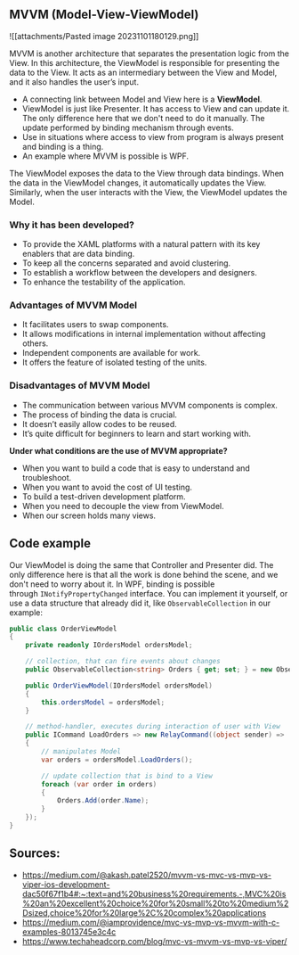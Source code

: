 
## MVVM (Model-View-ViewModel)
![[attachments/Pasted image 20231101180129.png]]

MVVM is another architecture that separates the presentation logic from the View. In this architecture, the ViewModel is responsible for presenting the data to the View. It acts as an intermediary between the View and Model, and it also handles the user’s input.

- A connecting link between Model and View here is a **ViewModel**.
- ViewModel is just like Presenter. It has access to View and can update it. The only difference here that we don't need to do it manually. The update performed by binding mechanism through events.
- Use in situations where access to view from program is always present and binding is a thing.
- An example where MVVM is possible is WPF.

The ViewModel exposes the data to the View through data bindings. When the data in the ViewModel changes, it automatically updates the View. Similarly, when the user interacts with the View, the ViewModel updates the Model.

### **Why it has been developed?**

- To provide the XAML platforms with a natural pattern with its key enablers that are data binding.
- To keep all the concerns separated and avoid clustering. 
- To establish a workflow between the developers and designers. 
- To enhance the testability of the application.

### **Advantages of MVVM Model**

- It facilitates users to swap components.
- It allows modifications in internal implementation without affecting others.
- Independent components are available for work.
- It offers the feature of isolated testing of the units.

### **Disadvantages of MVVM Model**

- The communication between various MVVM components is complex.
- The process of binding the data is crucial.
- It doesn’t easily allow codes to be reused.
- It’s quite difficult for beginners to learn and start working with.

**Under what conditions are the use of MVVM appropriate?**

- When you want to build a code that is easy to understand and troubleshoot.
- When you want to avoid the cost of UI testing.
- To build a test-driven development platform.
- When you need to decouple the view from ViewModel.
- When our screen holds many views.

## Code example
Our ViewModel is doing the same that Controller and Presenter did. The only difference here is that all the work is done behind the scene, and we don't need to worry about it. In WPF, binding is possible through `INotifyPropertyChanged` interface. You can implement it yourself, or use a data structure that already did it, like `ObservableCollection` in our example:
```csharp
public class OrderViewModel
{
	private readonly IOrdersModel ordersModel;

	// collection, that can fire events about changes
	public ObservableCollection<string> Orders { get; set; } = new ObservableCollection<string>();

	public OrderViewModel(IOrdersModel ordersModel)
	{
		this.ordersModel = ordersModel;
	}

	// method-handler, executes during interaction of user with View
	public ICommand LoadOrders => new RelayCommand((object sender) =>
	{
		// manipulates Model
		var orders = ordersModel.LoadOrders();

		// update collection that is bind to a View
		foreach (var order in orders)
		{
			Orders.Add(order.Name);
		}
	});
}
```

## Sources:
- https://medium.com/@akash.patel2520/mvvm-vs-mvc-vs-mvp-vs-viper-ios-development-dac50f67f1b4#:~:text=and%20business%20requirements.-,MVC%20is%20an%20excellent%20choice%20for%20small%20to%20medium%2Dsized,choice%20for%20large%2C%20complex%20applications
- https://medium.com/@iamprovidence/mvc-vs-mvp-vs-mvvm-with-c-examples-8013745e3c4c
- https://www.techaheadcorp.com/blog/mvc-vs-mvvm-vs-mvp-vs-viper/